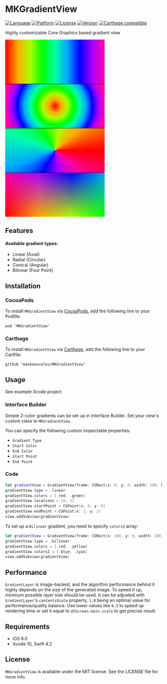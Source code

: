 # MKGradientView

[![Language](http://img.shields.io/badge/language-swift-brightgreen.svg?style=flat)](https://developer.apple.com/swift)
[![Platform](https://img.shields.io/cocoapods/p/MKGradientView.svg?style=flat)](http://cocoapods.org/pods/MKGradientView)
[![License](https://img.shields.io/cocoapods/l/MKGradientView.svg?style=flat)](http://cocoapods.org/pods/MKGradientView)
[![Version](https://img.shields.io/cocoapods/v/MKGradientView.svg?style=flat)](http://cocoapods.org/pods/MKGradientView)
[![Carthage compatible](https://img.shields.io/badge/Carthage-compatible-4BC51D.svg?style=flat)](https://github.com/Carthage/Carthage)

Highly customizable Core Graphics based gradient view

<img src="MKGradientView.png?raw=true" alt="MKGradientView" width=320>


## Features
#### Available gradient types:
- Linear (Axial)
- Radial (Circular)
- Conical (Angular)
- Bilinear (Four Point)

## Installation
### CocoaPods

To install `MKGradientView` via [CocoaPods](http://cocoapods.org), add the following line to your Podfile:

```
pod 'MKGradientView'
```

### Carthage

To install `MKGradientView` via [Carthage](https://github.com/Carthage/Carthage#if-youre-building-for-ios-tvos-or-watchos), add the following line to your Cartfile:

```
github "maxkonovalov/MKGradientView"
```

## Usage
See example Xcode project

### Interface Builder
Simple 2-color gradients can be set up in Interface Builder. Set your view's custom class to `MKGradientView`.

You can specify the following custom inspectable properties: 
- `Gradient Type`
- `Start Color`
- `End Color`
- `Start Point`
- `End Point`

### Code
```swift
let gradientView = GradientView(frame: CGRect(x: 0, y: 0, width: 100, height: 100))
gradientView.type = .linear
gradientView.colors = [.red, .green]
gradientView.locations = [0, 1]
gradientView.startPoint = CGPoint(x: 0, y: 0)
gradientView.endPoint = CGPoint(x: 1, y: 1)
view.addSubview(gradientView)
```
To set up a `Bilinear` gradient, you need to specify `colors2` array:

```swift
let gradientView = GradientView(frame: CGRect(x: 100, y: 0, width: 100, height: 100))
gradientView.type = .bilinear
gradientView.colors = [.red, .yellow]
gradientView.colors2 = [.blue, .cyan]
view.addSubview(gradientView)
```

## Performance
`GradientLayer` is image-backed, and the algorithm performance behind it highly depends on the size of the generated image. To speed it up, minimum possible layer size should be used. It can be adjusted with `GradientLayer`'s `contentsScale` property, `1.0` being an optimal value for performance/quality balance. Use lower values like `0.5` to speed up rendering time or set it equal to `UIScreen.main.scale` to get precise result.


## Requirements
- iOS 8.0
- Xcode 10, Swift 4.2

## License
`MKGradientView` is available under the MIT license. See the LICENSE file for more info.
